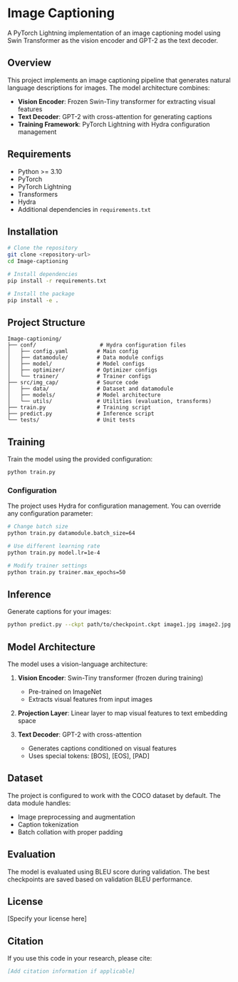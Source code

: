 # Image Captioning

A PyTorch Lightning implementation of an image captioning model using Swin Transformer as the vision encoder and GPT-2 as the text decoder.

## Overview

This project implements an image captioning pipeline that generates natural language descriptions for images. The model architecture combines:
- **Vision Encoder**: Frozen Swin-Tiny transformer for extracting visual features
- **Text Decoder**: GPT-2 with cross-attention for generating captions
- **Training Framework**: PyTorch Lightning with Hydra configuration management

## Requirements

- Python >= 3.10
- PyTorch
- PyTorch Lightning
- Transformers
- Hydra
- Additional dependencies in `requirements.txt`

## Installation

```bash
# Clone the repository
git clone <repository-url>
cd Image-captioning

# Install dependencies
pip install -r requirements.txt

# Install the package
pip install -e .
```

## Project Structure

```
Image-captioning/
├── conf/                    # Hydra configuration files
│   ├── config.yaml         # Main config
│   ├── datamodule/         # Data module configs
│   ├── model/              # Model configs
│   ├── optimizer/          # Optimizer configs
│   └── trainer/            # Trainer configs
├── src/img_cap/            # Source code
│   ├── data/               # Dataset and datamodule
│   ├── models/             # Model architecture
│   └── utils/              # Utilities (evaluation, transforms)
├── train.py                # Training script
├── predict.py              # Inference script
└── tests/                  # Unit tests
```

## Training

Train the model using the provided configuration:

```bash
python train.py
```

### Configuration

The project uses Hydra for configuration management. You can override any configuration parameter:

```bash
# Change batch size
python train.py datamodule.batch_size=64

# Use different learning rate
python train.py model.lr=1e-4

# Modify trainer settings
python train.py trainer.max_epochs=50
```

## Inference

Generate captions for your images:

```bash
python predict.py --ckpt path/to/checkpoint.ckpt image1.jpg image2.jpg
```

## Model Architecture

The model uses a vision-language architecture:

1. **Vision Encoder**: Swin-Tiny transformer (frozen during training)
   - Pre-trained on ImageNet
   - Extracts visual features from input images

2. **Projection Layer**: Linear layer to map visual features to text embedding space

3. **Text Decoder**: GPT-2 with cross-attention
   - Generates captions conditioned on visual features
   - Uses special tokens: [BOS], [EOS], [PAD]

## Dataset

The project is configured to work with the COCO dataset by default. The data module handles:
- Image preprocessing and augmentation
- Caption tokenization
- Batch collation with proper padding

## Evaluation

The model is evaluated using BLEU score during validation. The best checkpoints are saved based on validation BLEU performance.

## License

[Specify your license here]

## Citation

If you use this code in your research, please cite:

```bibtex
[Add citation information if applicable]
```